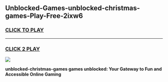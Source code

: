 
## Unblocked-Games-unblocked-christmas-games-Play-Free-2ixw6
<h3>
<a href="https://premium76.site?title=unblocked-christmas-games&ref=22A">CLICK TO PLAY</a></h3>
<hr>

<h3>
<a href="https://premium76.site?title=unblocked-christmas-games&ref=22A">CLICK 2 PLAY</a>
  
</h3>

<a href="https://premium76.site?title=unblocked-christmas-games&ref=22A"><img src="https://clearcache.store/games.png"></a>


**unblocked-christmas-games games unblocked: Your Gateway to Fun and Accessible Online Gaming**
